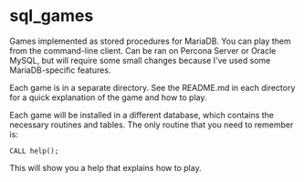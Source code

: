 # sql_games

Games implemented as stored procedures for MariaDB. You can play them from the command-line client. Can be ran on Percona Server or Oracle MySQL, but will require some small changes because I've used some MariaDB-specific features.

Each game is in a separate directory. See the README.md in each directory for a quick explanation of the game and how to play.

Each game will be installed in a different database, which contains the necessary routines and tables. The only routine that you need to remember is:

```
CALL help();
```

This will show you a help that explains how to play.

